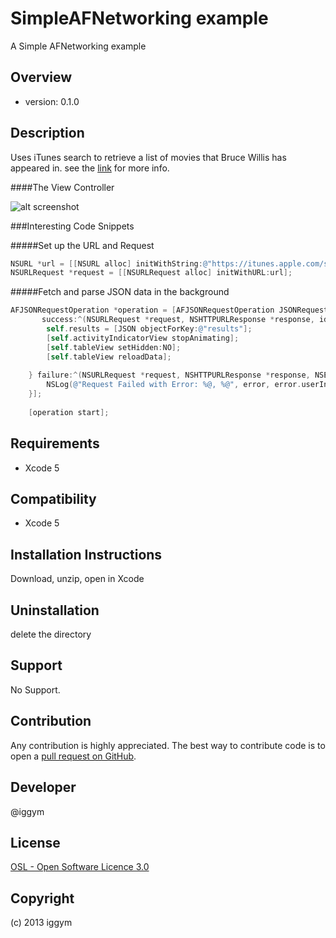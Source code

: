 SimpleAFNetworking example
=====================
A Simple AFNetworking example
 
Overview
--------
- version: 0.1.0
 
 
Description
-----------
Uses iTunes search to retrieve a list of movies that Bruce Willis has appeared in.
see the [link](https://gist.github.com/iggym/6023041 "iTunes feeds") for more info.



####The View Controller

![alt screenshot](https://raw.github.com/iggym/SimpleAFNetworking/master/SimpleAFNetworking/ScreenShot.png)

 
###Interesting Code Snippets

#####Set up the URL and Request
```objectivec
NSURL *url = [[NSURL alloc] initWithString:@"https://itunes.apple.com/search?term=bruce+willis&entity=movie"];
NSURLRequest *request = [[NSURLRequest alloc] initWithURL:url];
```

#####Fetch and parse JSON data in the background
```objectivec
AFJSONRequestOperation *operation = [AFJSONRequestOperation JSONRequestOperationWithRequest:request
       success:^(NSURLRequest *request, NSHTTPURLResponse *response, id JSON) {
        self.results = [JSON objectForKey:@"results"];
        [self.activityIndicatorView stopAnimating];
        [self.tableView setHidden:NO];
        [self.tableView reloadData];
        
    } failure:^(NSURLRequest *request, NSHTTPURLResponse *response, NSError *error, id JSON) {
        NSLog(@"Request Failed with Error: %@, %@", error, error.userInfo);
    }];
    
    [operation start];
```


Requirements
------------
- Xcode 5
 
Compatibility
-------------
- Xcode 5
 
Installation Instructions
-------------------------
Download, unzip, open in Xcode
 
Uninstallation
--------------
delete the directory
 
Support
-------
No Support.
 
Contribution
------------
Any contribution is highly appreciated. The best way to contribute code is to open a [pull request on GitHub](https://help.github.com/articles/using-pull-requests).
 
Developer
---------
@iggym
 
License
-------
[OSL - Open Software Licence 3.0](http://opensource.org/licenses/osl-3.0.php)
 
Copyright
---------
(c) 2013 iggym
